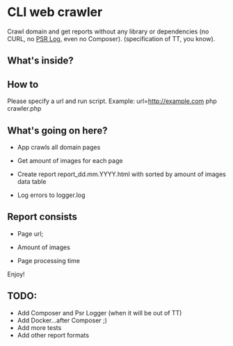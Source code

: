 CLI web crawler
========================

Crawl domain and get reports without any library or dependencies (no CURL, no [PSR Log](https://github.com/php-fig/log), even no Composer).
(specification of TT, you know).

**What's inside?** 
--------------

How to
----------------
Please specify a url and run script. Example: url=http://example.com php crawler.php
 

What's going on here?
---------------

 * App crawls all domain pages
 
 * Get amount of images for each page
 
 * Create report report_dd.mm.YYYY.html with sorted by amount of images data table
 
 * Log errors to logger.log
 

Report consists
----------------
  * Page url;

  * Amount of images

  * Page processing time


Enjoy!

TODO:
----------------

*  Add Composer and Psr Logger (when it will be out of TT)
*  Add Docker...after Composer ;)
*  Add more tests 
*  Add other report formats
